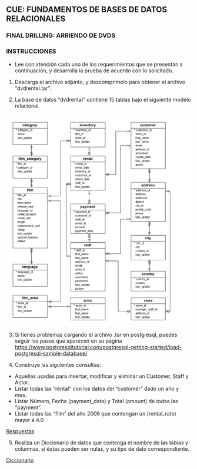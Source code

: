 ## CUE: FUNDAMENTOS DE BASES DE DATOS RELACIONALES 
### FINAL DRILLING: ARRIENDO DE DVDS


### INSTRUCCIONES 

- Lee con atención cada uno de los requerimientos que se presentan a continuación, y desarrolla 
la prueba de acuerdo con lo solicitado.    

1. Descarga el archivo adjunto, y descomprímelo para obtener el archivo “dvdrental.tar”. 
 
2. La base de datos “dvdrental” contiene 15 tablas bajo el siguiente modelo relacional. 

<img src="images/erd.png" />

3. Si tienes problemas cargando el archivo .tar en postgresql, puedes seguir los pasos que 
aparecen en su página <https://www.postgresqltutorial.com/postgresql-getting-started/load-postgresql-sample-database/>

4. Construye las siguientes consultas: 
- Aquellas usadas para insertar, modificar y eliminar un Customer, Staff y Actor. 
- Listar todas las “rental” con los datos del “customer” dado un año y mes. 
- Listar Número, Fecha (payment_date) y Total (amount) de todas las “payment”. 
- Listar todas las “film” del año 2006 que contengan un (rental_rate) mayor a 4.0

<a href="script.sql">Respuestas</a>

5. Realiza  un  Diccionario  de  datos  que  contenga  el  nombre  de  las  tablas  y  columnas,  si 
éstas pueden ser nulas, y su tipo de dato correspondiente.

<a href="diccionario.pdf">Diccionario</a>

